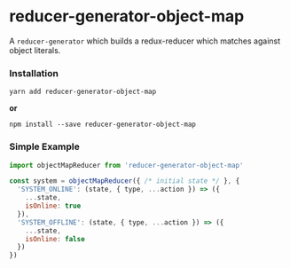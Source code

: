 # reducer-generator-object-map

A `reducer-generator` which builds a redux-reducer which matches against 
object literals.

### Installation

```
yarn add reducer-generator-object-map
```

**or**

```
npm install --save reducer-generator-object-map
```

### Simple Example

```js
import objectMapReducer from 'reducer-generator-object-map'

const system = objectMapReducer({ /* initial state */ }, {
  'SYSTEM_ONLINE': (state, { type, ...action }) => ({
    ...state,
    isOnline: true
  }),
  'SYSTEM_OFFLINE': (state, { type, ...action }) => ({
    ...state,
    isOnline: false
  })
})
```
